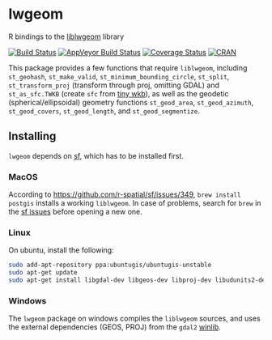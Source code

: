 # lwgeom
R bindings to the [liblwgeom](https://github.com/postgis/postgis/tree/svn-trunk/liblwgeom) library

[![Build Status](https://travis-ci.org/r-spatial/lwgeom.png?branch=master)](https://travis-ci.org/r-spatial/lwgeom)
[![AppVeyor Build Status](https://ci.appveyor.com/api/projects/status/github/r-spatial/lwgeom?branch=master&svg=true)](https://ci.appveyor.com/project/edzer/lwgeom)
[![Coverage Status](https://img.shields.io/codecov/c/github/r-spatial/lwgeom/master.svg)](https://codecov.io/github/r-spatial/lwgeom?branch=master)
[![CRAN](http://www.r-pkg.org/badges/version/lwgeom)](https://cran.r-project.org/package=lwgeom)


This package provides a few functions that require
`liblwgeom`, including `st_geohash`, `st_make_valid`,
`st_minimum_bounding_circle`, `st_split`,
`st_transform_proj` (transform through proj, omitting
GDAL) and `st_as_sfc.TWKB` (create `sfc` from [tiny
wkb](https://github.com/TWKB/Specification/blob/master/twkb.md)),
as well as the geodetic (spherical/ellipsoidal) geometry
functions `st_geod_area`, `st_geod_azimuth`, `st_geod_covers`,
`st_geod_length`, and `st_geod_segmentize`.

## Installing

`lwgeom` depends on [sf](https://github.com/r-spatial/sf), which has to be installed first.

### MacOS

According to https://github.com/r-spatial/sf/issues/349, `brew
install postgis` installs a working `liblwgeom`. In case of problems,
search for `brew` in the [sf issues](https://github.com/sf/issues)
before opening a new one.

### Linux

On ubuntu, install the following:

```sh
sudo add-apt-repository ppa:ubuntugis/ubuntugis-unstable
sudo apt-get update
sudo apt-get install libgdal-dev libgeos-dev libproj-dev libudunits2-dev liblwgeom-dev
```

### Windows

The `lwgeom` package on windows compiles the `liblwgeom` sources,
and uses the external dependencies (GEOS, PROJ) from the `gdal2`
[winlib](https://github.com/rwinlib/gdal2).
